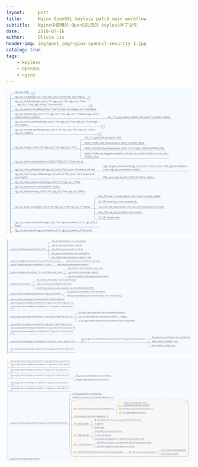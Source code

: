 ```yaml
---
layout:     post
title:      Nginx OpenSSL keyless patch main workflow
subtitle:   Nginx中使用的 OpenSSL包的 keyless补丁文件
date:       2019-07-16
author:     Olivia Liu
header-img: img/post_img/nginx-openssl-security-1.jpg
catalog: true
tags:
    - keyless
    - OpenSSL
    - nginx
---
```


![keylessPatch1](https://github.com/liunima1129/liunima1129.github.io/blob/master/img/post_img/keylessPatch1.PNG?raw=true)

![keylessPatch2](https://github.com/liunima1129/liunima1129.github.io/blob/master/img/post_img/keylessPatch2.PNG?raw=true)

![keylessPatch3](https://github.com/liunima1129/liunima1129.github.io/blob/master/img/post_img/keylessPatch3.PNG?raw=true)
